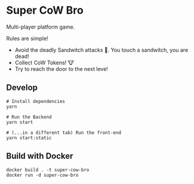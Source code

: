 # Super CoW Bro

Multi-player platform game.

Rules are simple!

- Avoid the deadly Sandwitch attacks 🥪. You touch a sandwitch, you are dead!
- Collect CoW Tokens! 🐮
- Try to reach the door to the next leve!

## Develop

```
# Install dependencies
yarn

# Run the Backend
yarn start

# (...in a different tab) Run the front-end
yarn start:static
```

## Build with Docker

```
docker build . -t super-cow-bro
docker run -d super-cow-bro
```
